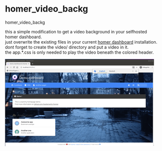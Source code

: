 # homer_video_backg
homer_video_backg


this a simple modification to get a video background in your selfhosted homer dashboard.\
just overwrite the existing files in your current [homer dashboard](https://github.com/bastienwirtz/homer) installation.\
dont forget to create the video/ directory and put a video in it.\
the app.*.css is only needed to play the video beneath the colored header.

![](video-backg.gif)
